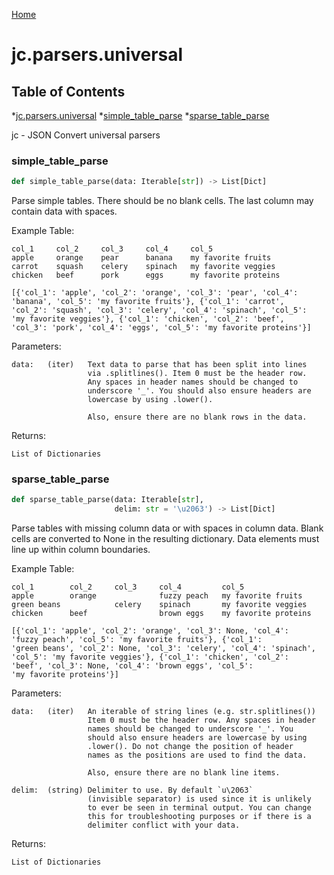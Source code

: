 [Home](https://kellyjonbrazil.github.io/jc/)
<a id="jc.parsers.universal"></a>

# jc.parsers.universal

## Table of Contents

*[jc.parsers.universal](#jc.parsers.universal)
  *[simple_table_parse](#jc.parsers.universal.simple_table_parse)
  *[sparse_table_parse](#jc.parsers.universal.sparse_table_parse)

jc - JSON Convert universal parsers

<a id="jc.parsers.universal.simple_table_parse"></a>

### simple_table_parse

```python
def simple_table_parse(data: Iterable[str]) -> List[Dict]
```

Parse simple tables. There should be no blank cells. The last column
may contain data with spaces.

Example Table:

    col_1     col_2     col_3     col_4     col_5
    apple     orange    pear      banana    my favorite fruits
    carrot    squash    celery    spinach   my favorite veggies
    chicken   beef      pork      eggs      my favorite proteins

    [{'col_1': 'apple', 'col_2': 'orange', 'col_3': 'pear', 'col_4':
    'banana', 'col_5': 'my favorite fruits'}, {'col_1': 'carrot',
    'col_2': 'squash', 'col_3': 'celery', 'col_4': 'spinach', 'col_5':
    'my favorite veggies'}, {'col_1': 'chicken', 'col_2': 'beef',
    'col_3': 'pork', 'col_4': 'eggs', 'col_5': 'my favorite proteins'}]

Parameters:

    data:   (iter)   Text data to parse that has been split into lines
                     via .splitlines(). Item 0 must be the header row.
                     Any spaces in header names should be changed to
                     underscore '_'. You should also ensure headers are
                     lowercase by using .lower().

                     Also, ensure there are no blank rows in the data.

Returns:

    List of Dictionaries

<a id="jc.parsers.universal.sparse_table_parse"></a>

### sparse_table_parse

```python
def sparse_table_parse(data: Iterable[str],
                       delim: str = '\u2063') -> List[Dict]
```

Parse tables with missing column data or with spaces in column data.
Blank cells are converted to None in the resulting dictionary. Data
elements must line up within column boundaries.

Example Table:

    col_1        col_2     col_3     col_4         col_5
    apple        orange              fuzzy peach   my favorite fruits
    green beans            celery    spinach       my favorite veggies
    chicken      beef                brown eggs    my favorite proteins

    [{'col_1': 'apple', 'col_2': 'orange', 'col_3': None, 'col_4':
    'fuzzy peach', 'col_5': 'my favorite fruits'}, {'col_1':
    'green beans', 'col_2': None, 'col_3': 'celery', 'col_4': 'spinach',
    'col_5': 'my favorite veggies'}, {'col_1': 'chicken', 'col_2':
    'beef', 'col_3': None, 'col_4': 'brown eggs', 'col_5':
    'my favorite proteins'}]

Parameters:

    data:   (iter)   An iterable of string lines (e.g. str.splitlines())
                     Item 0 must be the header row. Any spaces in header
                     names should be changed to underscore '_'. You
                     should also ensure headers are lowercase by using
                     .lower(). Do not change the position of header
                     names as the positions are used to find the data.

                     Also, ensure there are no blank line items.

    delim:  (string) Delimiter to use. By default `u\2063`
                     (invisible separator) is used since it is unlikely
                     to ever be seen in terminal output. You can change
                     this for troubleshooting purposes or if there is a
                     delimiter conflict with your data.

Returns:

    List of Dictionaries


